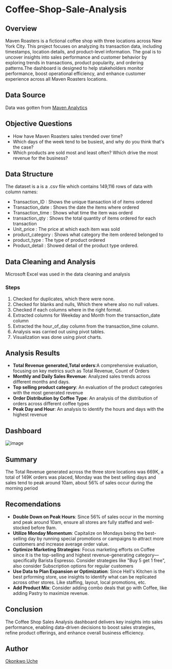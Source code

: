 # Coffee-Shop-Sale-Analysis
## Overview
Maven Roasters is a fictional coffee shop with three locations across New York City. This project focuses on analyzing its transaction data, including timestamps, location details, and product-level information. The goal is to uncover insights into sales performance and customer behavior by exploring trends in transactions, product popularity, and ordering patterns.The dashboard is designed to help stakeholders monitor performance, boost operational efficiency, and enhance customer experience across all Maven Roasters locations.
## Data Source
Data was gotten from [Maven Analytics](https://mavenanalytics.io/data-playground?order=date_added%2Cdesc&search=coffee%20shop%20sales)
## Objective Questions
- How have Maven Roasters sales trended over time?
- Which days of the week tend to be busiest, and why do you think that's the case?
- Which products are sold most and least often? Which drive the most revenue for the business?
## Data Structure
The dataset is a is a .csv file which contains 149,116 rows of data with column names:
- Transaction_ID : Shows the unique ttansaction id of items ordered
- Transaction_date : Shows the date the items where ordered
- Transaction_time : Shows what time the item was orderd
- transaction_qty : Shows the total quantity of items ordered for each transaction
- Unit_price : The price at which each item was sold
- product_category : Shows what category the item ordered belonged to
- product_type : The type of product ordered
- Product_detail : Showed detail of the product type ordered.
## Data Cleaning and Analysis
Microsoft Excel was used in the data cleaning and analysis 
### Steps
1. Checked for duplicates, which there were none.
2. Checked for blanks and nulls, Which there where also no null values.
3. Checked if each columns where in the right format.
4. Extracted columns for Weekday and Month from the transaction_date column
5. Extracted the hour_of_day column from the transaction_time column.
6. Analysis was carried out using pivot tables.
7. Visualization was done using pivot charts.
## Analysis Results
- **Total Revenue generated,Total orders**:A comprehensive evaluation, focusing on key metrics such as Total Revenue, Count of Orders
- **Monthly and Daily Sales Revenue**: Analyzed sales trends across different months and days.
- **Top selling product category**: An evaluation of the product categories with the most generated revenue
- **Order Distribution by Coffee Type**: An analysis of the distribution of orders across different coffee types
- **Peak Day and Hour**: An analysis to identify the hours and days with the highest revenue
## Dashboard
![image](https://github.com/user-attachments/assets/c014e4b0-dcd2-478d-9d02-1702e7f67adf)
## Summary
The Total Revenue generated across the three store locations was 669K, a total of 149K orders was placed, Monday was the best selling days and sales tend to peak around 10am, about 56% of sales occur during the morning period
## Recomendations
- **Double Down on Peak Hours**: Since 56% of sales occur in the morning and peak around 10am, ensure all stores are fully staffed and well-stocked before 9am.
- **Utilize Monday Momentum**: Capitalize on Mondays being the best-selling day by running special promotions or campaigns to attract more customers and increase average order value.
- **Optimize Marketing Strategies**: Focus marketing efforts on Coffee since it is the top-selling and highest revenue-generating category—specifically Barista Espresso. Consider strategies like "Buy 5 get 1 free", also consider Subscription options for regular customers
- **Use Data to Plan Expansion or Optimization**: Since Hell's Kitchen is the best prforming store, use insights to identify what can be replicated across other stores. Like staffing, layout, local promotions, etc.
- **Add Product Mix**: Consider adding combo deals that go with Coffee, like adding Pastry to maximize revenue.
## Conclusion
The Coffee Shop Sales Analysis dashboard delivers key insights into sales performance, enabling data-driven decisions to boost sales strategies, refine product offerings, and enhance overall business efficiency.
## Author
[Okonkwo Uche](https://www.linkedin.com/in/okonkwo-uche-28891a295/)
